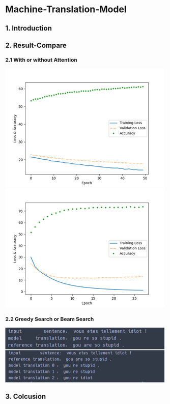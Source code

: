 # Machine-Translation-Model

## 1. Introduction

## 2. Result-Compare
### 2.1 With or without Attention
<p float="center">
  <img src="./IMG/Model%20%20without%20attention.png" width="500" />
  <img src="./IMG/Model%20%20with%20attention.png" width="500" /> 
</p>

### 2.2 Greedy Search or Beam Search
<p float="center">
  <img src="https://github.com/Make0930/Machine-Translation-Model/blob/main/IMG/Greedy-Search.png" width="500" />
  <img src="https://github.com/Make0930/Machine-Translation-Model/blob/main/IMG/Beam_Search.png" width="500" /> 
</p>


## 3. Colcusion
